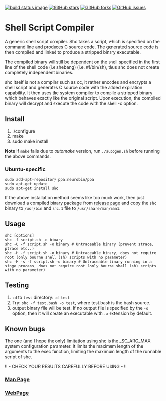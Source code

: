 [![build status image](https://travis-ci.org/neurobin/shc.svg?branch=release)](https://travis-ci.org/neurobin/shc)
[![GitHub stars](https://img.shields.io/github/stars/neurobin/shc.svg)](https://github.com/neurobin/shc/stargazers)
[![GitHub forks](https://img.shields.io/github/forks/neurobin/shc.svg)](https://github.com/neurobin/shc/network)
[![GitHub issues](https://img.shields.io/github/issues/neurobin/shc.svg)](https://github.com/neurobin/shc/issues)

# Shell Script Compiler

A generic shell script compiler. Shc takes a script, which is specified on the command line and produces C source code. The generated source code is then compiled and linked to produce a stripped binary executable.

The compiled binary will still be dependent on the shell specified in the first line of the shell code (i.e shebang) (i.e. #!/bin/sh), thus shc does not create completely independent binaries.

shc itself is not a compiler such as cc, it rather encodes and encrypts a shell script and generates C source code with the added expiration capability. It then uses the system compiler to compile a stripped binary which behaves exactly like the original script. Upon execution, the compiled binary will decrypt and execute the code with the shell -c option.

## Install

1. ./configure
2. make
3. sudo make install

**Note** If `make` fails due to *automake* version, run `./autogen.sh` before running the above commands.

### Ubuntu-specific

```
sudo add-apt-repository ppa:neurobin/ppa
sudo apt-get update
sudo apt-get install shc
```

If the above installation method seems like too much work, then just download a compiled binary package from [release page](https://github.com/neurobin/shc/releases/latest) and copy the `shc` binary to `/usr/bin` and `shc.1` file to `/usr/share/man/man1`.

## Usage

```
shc [options]
shc -f script.sh -o binary
shc -U -f script.sh -o binary # Untraceable binary (prevent strace, ptrace etc..)
shc -H -f script.sh -o binary # Untraceable binary, does not require root (only bourne shell (sh) scripts with no parameter)
shc -H -s -f script.sh -o binary # Untraceable binary running in a singe process, does not require root (only bourne shell (sh) scripts with no parameter)
```

## Testing

1. `cd` to `test` directory: `cd test`
1. Try: `shc -f test.bash -o test`, where <span class="light-quote">test.bash</span> is the bash source.
2. output binary file will be test. If no output file is specified
by the `-o` option, then it will create an executable with `.x` extension by default.

## Known bugs

The one (and I hope the only) limitation using shc is the _SC_ARG_MAX system configuration parameter.
It limits the maximum length of the arguments to the exec function, limiting the maximum length of the runnable script of shc.

!! - CHECK YOUR RESULTS CAREFULLY BEFORE USING - !!
<h3><a href="http://neurobin.github.io/shc/man.html">Man Page</a></h3>
<h3><a href="http://neurobin.github.io/shc">WebPage</a></h3>
